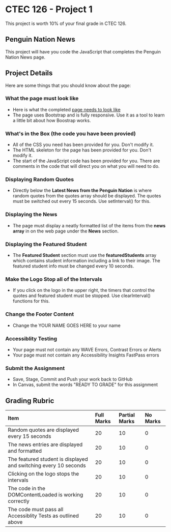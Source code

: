 # CTEC 126 - Project 1

This project is worth 10% of your final grade in CTEC 126.

## Penguin Nation News

This project will have you code the JavaScript that completes the Penguin Nation News page.

## Project Details

Here are some things that you should know about the page:

### What the page must look like

- Here is what the completed [page needs to look like](visual.png)
- The page uses Bootstrap and is fully responsive. Use it as a tool to learn a little bit about how Boostrap works.

### What's in the Box (the code you have been provied)

- All of the CSS you need has been provided for you. Don't modify it.
- The HTML skeleton for the page has been provided for you. Don't modify it.
- The start of the JavaScript code has been provided for you. There are comments in the code that will direct you on what you will need to do.

### Displaying Random Quotes

- Directly below the **Latest News from the Penguin Nation** is where random quotes from the quotes array should be displayed. The quotes must be switched out every 15 seconds. Use setInterval() for this.

### Displaying the News

- The page must display a neatly formatted list of the items from the **news array** in on the web page under the **News** section.

### Displaying the Featured Student

- The **Featured Student** section must use the **featuredStudents** array which contains student information including a link to their image. The featured student info must be changed every 10 seconds.

### Make the Logo Stop all of the Intervals

- If you click on the logo in the upper right, the timers that control the quotes and featured student must be stopped. Use clearInterval() functions for this.

### Change the Footer Content

- Change the YOUR NAME GOES HERE to your name

### Accessiblity Testing

- Your page must not contain any WAVE Errors, Contrast Errors or Alerts
- Your page must not contain any Accessibility Insights FastPass errors

### Submit the Assignment

- Save, Stage, Commit and Push your work back to GitHub
- In Canvas, submit the words "READY TO GRADE" for this assignment

## Grading Rubric

| Item                                                             | Full Marks | Partial Marks | No Marks |
|:-----------------------------------------------------------------|:-----------|:--------------|:---------|
| Random quotes are displayed every 15 seconds                     | 20         | 10            | 0        |
| The news entries are displayed and formatted                     | 20         | 10            | 0        |
| The featured student is displayed and switching every 10 seconds | 20         | 10            | 0        |
| Clicking on the logo stops the intervals                         | 20         | 10            | 0        |
| The code in the DOMContentLoaded is working correctly            | 20         | 10            | 0        |
| The code must pass all Accessiblity Tests as outlined above      | 20         | 10            | 0        |
